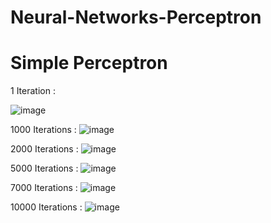 # Neural-Networks-Perceptron

# Simple Perceptron
1 Iteration :

![image](https://user-images.githubusercontent.com/81099796/140975343-64701185-c33e-4556-9784-5281b654883f.png)

1000 Iterations : 
![image](https://user-images.githubusercontent.com/81099796/140975438-3098d433-7579-41a4-9b48-fed3aad05b3f.png)

2000 Iterations :
![image](https://user-images.githubusercontent.com/81099796/140975485-acdf8d58-4707-496c-9e8b-5390e4891d89.png)

5000 Iterations : 
![image](https://user-images.githubusercontent.com/81099796/140975556-fe7e4547-5994-40b1-8d59-06869e2c28a3.png)

7000 Iterations : 
![image](https://user-images.githubusercontent.com/81099796/140975600-9c9391b7-a38b-4aed-a4a7-d977ea713fe0.png)

10000 Iterations :
![image](https://user-images.githubusercontent.com/81099796/140975657-a395adbf-93d6-42fe-a811-cde10736041a.png)
